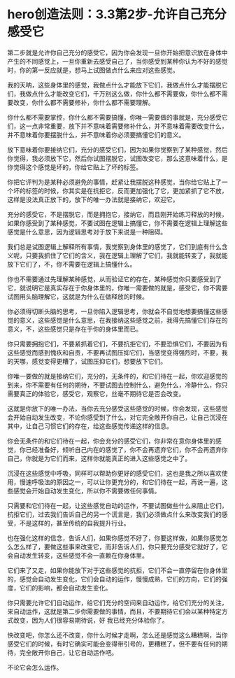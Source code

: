 # hero创造法则：3.3第2步-允许自己充分感受它

第二步就是允许你自己充分的感受它，因为你会发现一旦你开始把意识放在身体中产生的不同感觉上，一旦你重新去感受自己了，当你感受到某种你认为不好的感觉时，你的第一反应就是，想马上试图做点什么来应对这些感觉。

我的天呐，这些身体里的感觉，我做点什么才能放下它们，我做点什么才能摆脱它们，我做点什么才能改变它们，千万别这么做，你什么都不需要做，你什么都不需要改变，你什么都不需要修补，你什么都不需要理解。

你什么都不需要掌控，你什么都不需要搞懂，你唯一需要做的事就是，充分感受它们，这一点非常重要，放下并不意味着需要修补什么，并不意味着需要改变什么，并不意味着你要摆脱什么，并不意味着你必须要搞懂它们的意义。

放下意味着你要接纳它们，充分的感受它们，因为如果你觉察到了某种感觉，然后你觉得，我必须放下它，然后你试图摆脱它，试图改变它，那么这意味着什么，是你觉得这个感觉是坏的，你给它贴上了坏的标签。

你把它评判为是某种必须避免的事情，赶紧让我摆脱这种感觉，当你给它贴上了一个坏的标签的时候，你其实是在抗拒它，反而更加强化了它，更加紧抓了它不放，这样是没法真正放下的，放下的唯一办法就是接纳它，欢迎它。

充分的感受它，不是摆脱它，而是拥抱它，接纳它，而且刚开始练习释放的时候，如果你感受到了某种感觉，不要试图在逻辑上搞懂它，你不需要在逻辑上理解这些感觉是什么意思，因为逻辑思考对于放下来说是一种阻碍。

我们总是试图逻辑上解释所有事情，我觉察到身体里的感觉了，它们到底有什么含义呢，只要我抓住了它们的含义，我在逻辑上理解了它们，我就能转变了，我就能放下它们了，不，你不需要在逻辑上搞懂什么。

你也不需要通过先理解某种感觉，从而验证它的存在，某种感觉你只要感受到了它，就说明它是真实存在于你身体里的，你唯一需要做的就是，感受它，你不需要试图用头脑理解它，这就是为什么在做释放的时候。

你必须得切断头脑的思考，一旦你陷入逻辑思考，你就会不自觉地想要搞懂这些感觉的意义，这些感觉是什么意思，在我接纳这些感觉之前，我得先搞懂它们存在的意义，不，这些感觉只是存在于你的身体里而已。

你只需要拥抱它们，不要紧抓着它们，不要抗拒它们，不要恐惧它们，不要因为有这些感觉而感到愧疚和自责，不要再试图压抑它们，当感觉变得强烈时，不要，我的天哪，感觉变得更糟了，试图压抑它们，想要放下它们。

你唯一要做的就是接纳它们，充分的，无条件的，和它们待在一起，你欢迎感觉的到来，你不需要有任何的期待，不要试图去控制什么，避免什么，冷静什么，你只需要真正的体验它，感受它，观察它，丝毫不期待它是否会改变。

这就是你放下的唯一办法，当你去充分感受这些感觉的时候，你会发现，这些感觉会开始自动发生改变，不论你感受到了什么，对它完全敞开你自己，让自己沉浸在其中，让自己习惯它们的存在，给这些感觉传递这样的信息。

你会无条件的和它们待在一起，你会充分的感受它们，你非常在意你身体里的感觉，你已经准备好，倾听自己内在的感觉了，你不会再遗弃它们，你不会再遗弃你自己，你就是为它们而来，这样你就能真正的进入这些感觉之中了。

沉浸在这些感觉中呼吸，同样可以帮助你更好的感受它们，这也是我之所以喜欢使用，慢速呼吸法的原因之一，可以让你更充分的，和它们待在一起，再说一遍，这些感觉会开始自动发生变化，所以你不需要做任何事情。

只需要和它们待在一起，让这些感觉自动的运作，不要试图做些什么来阻止它们，抗拒它们，过去我们告诉自己的另一个谎言是，我们必须做点什么来改变我们的感受，不是这样的，甚至传统的自我提升行业。

也在强化这样的信念，告诉人们，如果你感觉不好了，你要这样做，如果你感觉怎么怎么样了，要做这些事来改变它，而非告诉人们，你只要充分感受它就好了，它会自动发生转变，这些感觉不会一直赖在你身体里。

它们来了又走，如果你能放下对于这些感觉的抗拒，它们不会一直停留在你身体里的，感觉会自动发生变化，它们会自动的运作，慢慢成熟，它们的方向，它们的强度，它们的影响，都会自动发生变化。

你只需要允许它们自动运作，给它们充分的空间来自动运作，给它们充分的关注，来自动运作，这就是第二步你需要做的事情，而且，不要期待它们会以某种特定方式改变，因为人们很容易期待说，好 我已经充分体验你了。

快改变吧，你怎么还不改变，你什么时候才走啊，怎么还是感觉这么糟糕啊，当你感受它们的时候，有时它确实可能会变得带引号的，更糟糕了，但不要有任何的期待，完全敞开你自己，让它自动运作吧。

不论它会怎么运作。
